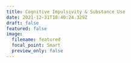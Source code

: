 ```yaml
---
title: Cognitive Impulsivity & Substance Use
date: 2021-12-31T18:40:24.329Z
draft: false
featured: false
image:
  filename: featured
  focal_point: Smart
  preview_only: false
---
```

